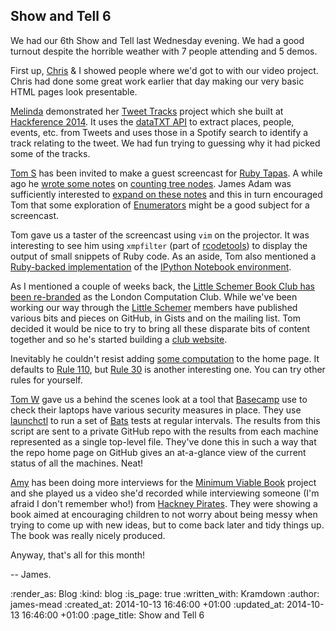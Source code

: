 Show and Tell 6
---------------

We had our 6th Show and Tell last Wednesday evening. We had a good turnout despite the horrible weather with 7 people attending and 5 demos.

First up, [Chris][] & I showed people where we'd got to with our video project. Chris had done some great work earlier that day making our very basic HTML pages look presentable.

[Melinda][] demonstrated her [Tweet Tracks][] project which she built at [Hackference 2014][]. It uses the [dataTXT API][] to extract places, people, events, etc. from Tweets and uses those in a Spotify search to identify a track relating to the tweet. We had fun trying to guessing why it had picked some of the tracks.

[Tom S][] has been invited to make a guest screencast for [Ruby Tapas][]. A while ago he [wrote some notes][Notes on Counting Tree Nodes] on [counting tree nodes][]. James Adam was sufficiently interested to [expand on these notes][Notes on Notes on Counting Tree Nodes] and this in turn encouraged Tom that some exploration of [Enumerators][] might be a good subject for a screencast.

Tom gave us a taster of the screencast using `vim` on the projector. It was interesting to see him using `xmpfilter` (part of [rcodetools][]) to display the output of small snippets of Ruby code. As an aside, Tom also mentioned a [Ruby-backed implementation][IRuby Example] of the [IPython Notebook environment][].

As I mentioned a couple of weeks back, the [Little Schemer Book Club has been re-branded][LSBC Rebranded] as the London Computation Club. While we've been working our way through the [Little Schemer][] members have published various bits and pieces on GitHub, in Gists and on the mailing list. Tom decided it would be nice to try to bring all these disparate bits of content together and so he's started building a [club website][London Computation Club].

Inevitably he couldn't resist adding [some computation][Cellular Automaton] to the home page. It defaults to [Rule 110][], but [Rule 30][] is another interesting one. You can try other rules for yourself.

[Tom W][] gave us a behind the scenes look at a tool that [Basecamp][] use to check their laptops have various security measures in place. They use [launchctl][] to run a set of [Bats][] tests at regular intervals. The results from this script are sent to a private GitHub repo with the results from each machine represented as a single top-level file. They've done this in such a way that the repo home page on GitHub gives an at-a-glance view of the current status of all the machines. Neat!

[Amy][] has been doing more interviews for the [Minimum Viable Book][] project and she played us a video she'd recorded while interviewing someone (I'm afraid I don't remember who!) from [Hackney Pirates][]. They were showing a book aimed at encouraging children to not worry about being messy when trying to come up with new ideas, but to come back later and tidy things up. The book was really nicely produced.

Anyway, that's all for this month!

-- James.


[Chris]: /chris-roos
[Melinda]: http://missgeeky.com/
[Tweet Tracks]: http://tweettracks.missgeeky.com/
[Hackference 2014]: http://hackference.co.uk/
[dataTXT API]: https://dandelion.eu/products/datatxt/nex/demo/
[Tom S]: http://codon.com/
[Ruby Tapas]: http://www.rubytapas.com/
[Notes on Counting Tree Nodes]: http://codon.com/notes-on-counting-tree-nodes
[counting tree nodes]: http://peertopeer.io/videos/1-tom-stuart/
[Notes on Notes on Counting Tree Nodes]: http://interblah.net/notes-on-notes-on-counting-tree-nodes
[Enumerators]: http://www.ruby-doc.org/core-2.1.3/Enumerator.html
[rcodetools]: https://rubygems.org/gems/rcodetools
[IPython Notebook environment]: http://ipython.org/notebook.html
[IRuby Example]: http://nbviewer.ipython.org/github/minad/iruby/blob/master/IRuby-Example.ipynb
[LSBC Rebranded]: /week-297#little-schemer-book-club
[London Computation Club]: http://london.computation.club/
[Little Schemer]: http://mitpress.mit.edu/books/little-schemer
[Cellular Automaton]: https://github.com/computationclub/computationclub.github.io/blob/master/cellular-automaton.js
[Rule 110]: http://en.wikipedia.org/wiki/Rule_110
[Rule 30]: http://en.wikipedia.org/wiki/Rule_30
[Tom W]: https://tomafro.net/
[Basecamp]: https://basecamp.com/
[launchctl]: https://developer.apple.com/library/mac/documentation/Darwin/Reference/ManPages/man1/launchctl.1.html
[Bats]: https://github.com/sstephenson/bats
[Amy]: https://twitter.com/amyeee
[Minimum Viable Book]: http://minimumviablebook.com/
[Hackney Pirates]: http://www.hackneypirates.org/


:render_as: Blog
:kind: blog
:is_page: true
:written_with: Kramdown
:author: james-mead
:created_at: 2014-10-13 16:46:00 +01:00
:updated_at: 2014-10-13 16:46:00 +01:00
:page_title: Show and Tell 6
